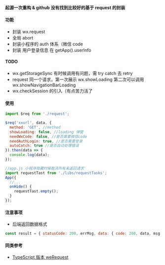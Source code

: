 #### 起源一次重构 & github 没有找到比较好的基于 request 的封装

#### 功能

- 封装 wx.request
- 全局 abort
- 封装小程序的 auth 体系（微信 code
- 封装 用户登录信息 在 getApp().userInfo

#### TODO

- wx.getStorageSync 有时候调用有问题，需 try catch 去 retry
- request 同一个请求，第一次展示 wx.showLoading 第二次可以调用 wx.showNavigationBarLoading
- wx.checkSession 的引入（有点苦力活了

#### 使用

```js
import $req from './request';

$req('xxurl', data, {
  method: 'GET', //method
  showLoading: false, //loading 弹窗
  needWxCode: false, //是否需要微信code
  needAuthLogin: true, //是否需要登录
  autoCatch: true //是否自动处理错误
}).then(data => {
  console.log(data);
});

//app.js 小程序隐藏时候取消所有未返回请求'
import requestTast from './libs/requestTasks';
App({
  //...
  onHide() {
    requestTast.empty();
  }
});
```

#### 注意事项

- 后端返回数据格式

```js
const result = { statusCode: 200, errMsg, data: { code: 200, data, msg } };
```

#### 同类参考

- [TypeScript 版本 weRequest](https://github.com/IvinWu/weRequest)
